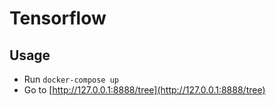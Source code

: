 # Tensorflow

## Usage

- Run `docker-compose up`
- Go to [http://127.0.0.1:8888/tree](http://127.0.0.1:8888/tree)
